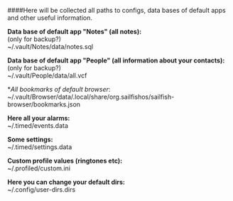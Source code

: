 ####Here will be collected all paths to configs, data bases of default apps and other useful information.


**Data base of default app "Notes" (all notes):**  
(only for backup?)  
~/.vault/Notes/data/notes.sql

**Data base of default app "People" (all information about your contacts):**  
(only for backup?)  
~/.vault/People/data/all.vcf

**All bookmarks of default browser*:  
~/.vault/Browser/data/.local/share/org.sailfishos/sailfish-browser/bookmarks.json

**Here all your alarms:**  
~/.timed/events.data

**Some settings:**  
~/.timed/settings.data

**Custom profile values (ringtones etc):**  
~/.profiled/custom.ini

**Here you can change your default dirs:**  
~/.config/user-dirs.dirs
